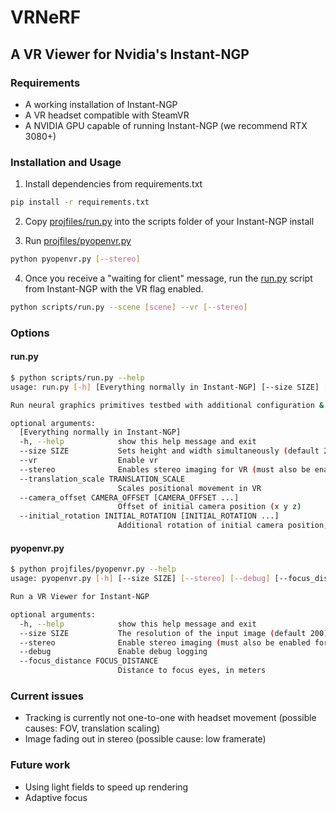 # VRNeRF

## A VR Viewer for Nvidia's Instant-NGP

### Requirements

* A working installation of Instant-NGP
* A VR headset compatible with SteamVR
* A NVIDIA GPU capable of running Instant-NGP (we recommend RTX 3080+)

### Installation and Usage

1. Install dependencies from requirements.txt
```bash
pip install -r requirements.txt
```
2. Copy [projfiles/run.py](https://github.com/vanven99/cs184-sp22-nerfs/blob/main/projfiles/run.py) into the scripts folder of your Instant-NGP install

3. Run [projfiles/pyopenvr.py](https://github.com/vanven99/cs184-sp22-nerfs/blob/main/projfiles/pyopenvr.py)
```bash
python pyopenvr.py [--stereo]
```

4. Once you receive a "waiting for client" message, run the [run.py](https://github.com/vanven99/cs184-sp22-nerfs/blob/main/projfiles/run.py) script from Instant-NGP with the VR flag enabled.
```bash
python scripts/run.py --scene [scene] --vr [--stereo]
```

### Options

#### run.py
```bash
$ python scripts/run.py --help
usage: run.py [-h] [Everything normally in Instant-NGP] [--size SIZE] [--vr] [--stereo] [--translation_scale TRANSLATION_SCALE] [--camera_offset CAMERA_OFFSET [CAMERA_OFFSET ...]] [--initial_rotation INITIAL_ROTATION [INITIAL_ROTATION ...]]

Run neural graphics primitives testbed with additional configuration & output options

optional arguments:
  [Everything normally in Instant-NGP]
  -h, --help            show this help message and exit
  --size SIZE           Sets height and width simultaneously (default 200 if vr enabled)
  --vr                  Enable vr
  --stereo              Enables stereo imaging for VR (must also be enabled for pyopenvr.py)
  --translation_scale TRANSLATION_SCALE
                        Scales positional movement in VR
  --camera_offset CAMERA_OFFSET [CAMERA_OFFSET ...]
                        Offset of initial camera position (x y z)
  --initial_rotation INITIAL_ROTATION [INITIAL_ROTATION ...]
                        Additional rotation of initial camera position, in degrees (x y z)
```

#### pyopenvr.py
```bash
$ python projfiles/pyopenvr.py --help
usage: pyopenvr.py [-h] [--size SIZE] [--stereo] [--debug] [--focus_distance FOCUS_DISTANCE]

Run a VR Viewer for Instant-NGP

optional arguments:
  -h, --help            show this help message and exit
  --size SIZE           The resolution of the input image (default 200)
  --stereo              Enable stereo imaging (must also be enabled for run.py)
  --debug               Enable debug logging
  --focus_distance FOCUS_DISTANCE
                        Distance to focus eyes, in meters
```

### Current issues
* Tracking is currently not one-to-one with headset movement (possible causes: FOV, translation scaling)
* Image fading out in stereo (possible cause: low framerate)

### Future work
* Using light fields to speed up rendering
* Adaptive focus